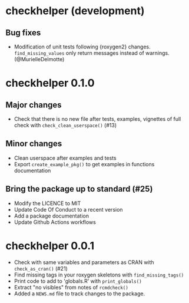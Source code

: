 # checkhelper (development)

## Bug fixes 

- Modification of unit tests following {roxygen2} changes. `find_missing_values` only return messages instead of warnings. (@MurielleDelmotte) 

# checkhelper 0.1.0

## Major changes

- Check that there is no new file after tests, examples, vignettes of full check with `check_clean_userspace()` (#13)

## Minor changes

- Clean userspace after examples and tests
- Export `create_example_pkg()` to get examples in functions documentation

## Bring the package up to standard (#25)

- Modify the LICENCE to MIT
- Update Code Of Conduct to a recent version
- Add a package documentation
- Update Github Actions workflows

# checkhelper 0.0.1

- Check with same variables and parameters as CRAN with `check_as_cran()` (#21)
- Find missing tags in your roxygen skeletons with `find_missing_tags()`
- Print code to add to 'globals.R' with `print_globals()`
- Extract "no visibles" from notes of `rcmdcheck()`
- Added a `NEWS.md` file to track changes to the package.
